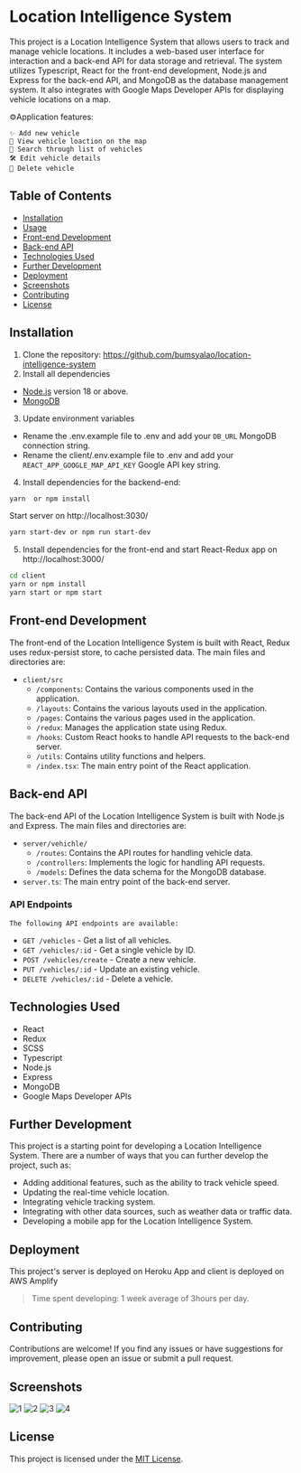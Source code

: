 # Location Intelligence System

This project is a Location Intelligence System that allows users to track and manage vehicle locations. It includes a web-based user interface for interaction and a back-end API for data storage and retrieval. The system utilizes Typescript, React for the front-end development, Node.js and Express for the back-end API, and MongoDB as the database management system. It also integrates with Google Maps Developer APIs for displaying vehicle locations on a map.

⚙️Application features:

    ✨ Add new vehicle
    📲 View vehicle loaction on the map
    📌 Search through list of vehicles
    🛠 Edit vehicle details
    🚀 Delete vehicle

## Table of Contents

- [Installation](#Installation)
- [Usage](#Usage)
- [Front-end Development](#Front-endDevelopment)
- [Back-end API](#Back-endAPI)
- [Technologies Used](#TechnologiesUsed)
- [Further Development](#FurtherDevelopment)
- [Deployment](#Deployment)
- [Screenshots](#screenshots)
- [Contributing](#Contributing)
- [License](#License)

## Installation

1. Clone the repository: https://github.com/bumsyalao/location-intelligence-system
2. Install all dependencies
- [Node.js](https://nodejs.org) version 18 or above.
- [MongoDB](https://www.mongodb.com/)
3. Update environment variables
- Rename the .env.example file to .env and add your `DB_URL` MongoDB connection string.
- Rename the client/.env.example file to .env and add your `REACT_APP_GOOGLE_MAP_API_KEY` Google API key string.

4. Install dependencies for the backend-end:
```bash
yarn  or npm install
```
Start server on http://localhost:3030/
```bash
yarn start-dev or npm run start-dev
```

5. Install dependencies for the front-end and start React-Redux app on http://localhost:3000/
```bash
cd client
yarn or npm install
yarn start or npm start 
```


## Front-end Development

The front-end of the Location Intelligence System is built with React, Redux uses redux-persist store, to cache persisted data. The main files and directories are:

- `client/src`
    - `/components`: Contains the various components used in the application.
    - `/layouts`: Contains the various layouts used in the application.
    - `/pages`: Contains the various pages used in the application.
    - `/redux`: Manages the application state using Redux.
    - `/hooks`: Custom React hooks to handle API requests to the back-end server.
    - `/utils`: Contains utility functions and helpers.
    - `/index.tsx`: The main entry point of the React application.

## Back-end API

The back-end API of the Location Intelligence System is built with Node.js and Express. The main files and directories are:
- `server/vehichle/`    
    - `/routes`: Contains the API routes for handling vehicle data.
    - `/controllers`: Implements the logic for handling API requests.
    - `/models`: Defines the data schema for the MongoDB database.
- `server.ts`: The main entry point of the back-end server.
### API Endpoints
    The following API endpoints are available:

- `GET /vehicles` - Get a list of all vehicles.
- `GET /vehicles/:id` - Get a single vehicle by ID.
- `POST /vehicles/create` - Create a new vehicle.
- `PUT /vehicles/:id` - Update an existing vehicle.
- `DELETE /vehicles/:id` - Delete a vehicle.

## Technologies Used

- React
- Redux
- SCSS
- Typescript
- Node.js
- Express
- MongoDB
- Google Maps Developer APIs

## Further Development
This project is a starting point for developing a Location Intelligence System. There are a number of ways that you can further develop the project, such as:

- Adding additional features, such as the ability to track vehicle speed.
- Updating the real-time vehicle location.
- Integrating vehicle tracking system.
- Integrating with other data sources, such as weather data or traffic data.
- Developing a mobile app for the Location Intelligence System.

## Deployment
This project's server is deployed on Heroku App and client is deployed on AWS Amplify

> Time spent developing: 1 week average of 3hours per day.

## Contributing

Contributions are welcome! If you find any issues or have suggestions for improvement, please open an issue or submit a pull request.

## Screenshots
![1](https://res.cloudinary.com/dcpfdxsly/image/upload/v1689812915/Screen_Shot_2023-07-20_at_4.26.10_AM_sl7p3k.png)
![2](https://res.cloudinary.com/dcpfdxsly/image/upload/v1689812915/Screen_Shot_2023-07-20_at_4.25.57_AM_xtivkr.png)
![3](https://res.cloudinary.com/dcpfdxsly/image/upload/v1689812915/Screen_Shot_2023-07-20_at_4.27.04_AM_entgb9.png)
![4](https://res.cloudinary.com/dcpfdxsly/image/upload/v1689812915/Screen_Shot_2023-07-20_at_4.27.44_AM_nvzfry.png)

## License

This project is licensed under the [MIT License](LICENSE).
